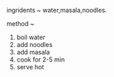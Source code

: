 ingridents ~ water,masala,noodles.

method ~ 
1) boil water
2) add noodles
3) add masala
4) cook for 2-5 min
5) serve hot
